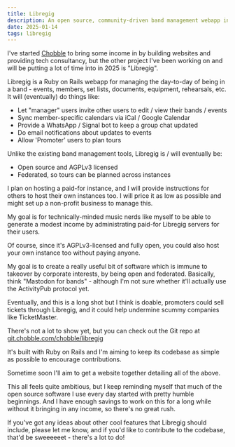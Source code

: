 ```yaml
---
title: Libregig
description: An open source, community-driven band management webapp in Ruby on Rails 
date: 2025-01-14
tags: libregig
---
```


I've started [Chobble](https://chobble.com) to bring some income in by building websites and providing tech consultancy, but the other project I've been working on and will be putting a lot of time into in 2025 is "Libregig".

Libregig is a Ruby on Rails webapp for managing the day-to-day of being in a band - events, members, set lists, documents, equipment, rehearsals, etc. It will (eventually) do things like:

- Let "manager" users invite other users to edit / view their bands / events
- Sync member-specific calendars via iCal / Google Calendar 
- Provide a WhatsApp / Signal bot to keep a group chat updated
- Do email notifications about updates to events
- Allow 'Promoter' users to plan tours

Unlike the existing band management tools, Libregig is / will eventually be:

- Open source and AGPLv3 licensed
- Federated, so tours can be planned across instances

I plan on hosting a paid-for instance, and I will provide instructions for others to host their own instances too. I will price it as low as possible and might set up a non-profit business to manage this.

My goal is for technically-minded music nerds like myself to be able to generate a modest income by administrating paid-for Libregig servers for their users.

Of course, since it's AGPLv3-licensed and fully open, you could also host your own instance too without paying anyone.

My goal is to create a really useful bit of software which is immune to takeover by corporate interests, by being open and federated. Basically, think "Mastodon for bands" - although I'm not sure whether it'll actually use the ActivityPub protocol yet.

Eventually, and this is a long shot but I think is doable, promoters could sell tickets through Libregig, and it could help undermine scummy companies like TicketMaster.

There's not a lot to show yet, but you can check out the Git repo at [git.chobble.com/chobble/libregig](https://git.chobble.com/chobble/libregig)

It's built with Ruby on Rails and I'm aiming to keep its codebase as simple as possible to encourage contributions.

Sometime soon I'll aim to get a website together detailing all of the above.

This all feels quite ambitious, but I keep reminding myself that much of the open source software I use every day started with pretty humble beginnings. And I have enough savings to work on this for a long while without it bringing in any income, so there's no great rush.

If you've got any ideas about other cool features that Libregig should include, please let me know, and if you'd like to contribute to the codebase, that'd be sweeeeeet - there's a lot to do!
